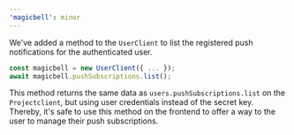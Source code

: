 ```yaml
---
'magicbell': minor
---
```


We've added a method to the `UserClient` to list the registered push notifications for the authenticated user.

```js
const magicbell = new UserClient({ ... });
await magicbell.pushSubscriptions.list();
```

This method returns the same data as `users.pushSubscriptions.list` on the `Projectclient`, but using user credentials instead of the secret key. Thereby, it's safe to use this method on the frontend to offer a way to the user to manage their push subscriptions.
